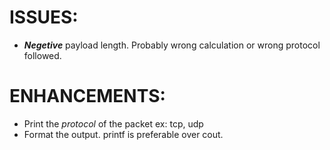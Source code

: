 # ISSUES:
  * ***Negetive*** payload length. Probably wrong calculation or wrong protocol followed.

# ENHANCEMENTS:
  * Print the *protocol* of the packet ex: tcp, udp
  * Format the output. printf is preferable over cout.
